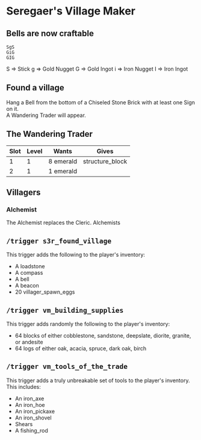 # Seregaer's Village Maker

## Bells are now craftable

```
SgS
GiG
GIG
```

S => Stick
g => Gold Nugget
G => Gold Ingot
i => Iron Nugget
I => Iron Ingot

## Found a village

Hang a Bell from the bottom of a Chiseled Stone Brick with at least one Sign on it.  
A Wandering Trader will appear.

## The Wandering Trader

| Slot | Level | Wants     | Gives           |
| ---- | ----- | --------- | --------------- |
| 1    | 1     | 8 emerald | structure_block |
| 2    | 1     | 1 emerald |                 |

## Villagers

### Alchemist

The Alchemist replaces the Cleric. Alchemists

## `/trigger s3r_found_village`

This trigger adds the following to the player's inventory:

- A loadstone
- A compass
- A bell
- A beacon
- 20 villager_spawn_eggs

## `/trigger vm_building_supplies`

This trigger adds randomly the following to the player's inventory:

- 64 blocks of either cobblestone, sandstone, deepslate, diorite, granite, or andesite
- 64 logs of either oak, acacia, spruce, dark oak, birch

## `/trigger vm_tools_of_the_trade`

This trigger adds a truly unbreakable set of tools to the player's inventory. This includes:

- An iron_axe
- An iron_hoe
- An iron_pickaxe
- An iron_shovel
- Shears
- A fishing_rod
